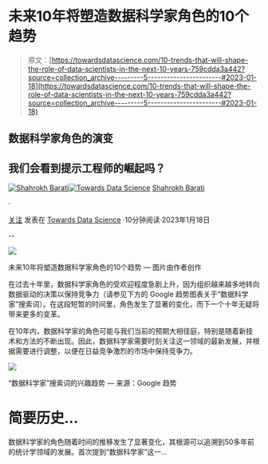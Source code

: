 # 未来10年将塑造数据科学家角色的10个趋势

> 原文：[https://towardsdatascience.com/10-trends-that-will-shape-the-role-of-data-scientists-in-the-next-10-years-759cdda3a442?source=collection_archive---------5-----------------------#2023-01-18](https://towardsdatascience.com/10-trends-that-will-shape-the-role-of-data-scientists-in-the-next-10-years-759cdda3a442?source=collection_archive---------5-----------------------#2023-01-18)

## 数据科学家角色的演变

## 我们会看到提示工程师的崛起吗？

[](https://medium.com/@tech.intrapreneur?source=post_page-----759cdda3a442--------------------------------)[![Shahrokh Barati](../Images/0fd834928eb75ce1025243330aadb369.png)](https://medium.com/@tech.intrapreneur?source=post_page-----759cdda3a442--------------------------------)[](https://towardsdatascience.com/?source=post_page-----759cdda3a442--------------------------------)[![Towards Data Science](../Images/a6ff2676ffcc0c7aad8aaf1d79379785.png)](https://towardsdatascience.com/?source=post_page-----759cdda3a442--------------------------------) [Shahrokh Barati](https://medium.com/@tech.intrapreneur?source=post_page-----759cdda3a442--------------------------------)

·

[关注](https://medium.com/m/signin?actionUrl=https%3A%2F%2Fmedium.com%2F_%2Fsubscribe%2Fuser%2F67c421235d57&operation=register&redirect=https%3A%2F%2Ftowardsdatascience.com%2F10-trends-that-will-shape-the-role-of-data-scientists-in-the-next-10-years-759cdda3a442&user=Shahrokh+Barati&userId=67c421235d57&source=post_page-67c421235d57----759cdda3a442---------------------post_header-----------) 发表在 [Towards Data Science](https://towardsdatascience.com/?source=post_page-----759cdda3a442--------------------------------) ·10分钟阅读·2023年1月18日[](https://medium.com/m/signin?actionUrl=https%3A%2F%2Fmedium.com%2F_%2Fvote%2Ftowards-data-science%2F759cdda3a442&operation=register&redirect=https%3A%2F%2Ftowardsdatascience.com%2F10-trends-that-will-shape-the-role-of-data-scientists-in-the-next-10-years-759cdda3a442&user=Shahrokh+Barati&userId=67c421235d57&source=-----759cdda3a442---------------------clap_footer-----------)

--

[](https://medium.com/m/signin?actionUrl=https%3A%2F%2Fmedium.com%2F_%2Fbookmark%2Fp%2F759cdda3a442&operation=register&redirect=https%3A%2F%2Ftowardsdatascience.com%2F10-trends-that-will-shape-the-role-of-data-scientists-in-the-next-10-years-759cdda3a442&source=-----759cdda3a442---------------------bookmark_footer-----------)![](../Images/6dc85945575263a536118d0cab580e1f.png)

未来10年将塑造数据科学家角色的10个趋势 — 图片由作者创作

在过去十年里，数据科学家角色的受欢迎程度急剧上升，因为组织越来越多地转向数据驱动的决策以保持竞争力（请参见下方的 Google 趋势图表关于“数据科学家”搜索词）。在这段短暂的时间里，角色发生了显著的变化，而下一个十年无疑将带来更多的变革。

在10年内，数据科学家的角色可能与我们当前的预期大相径庭，特别是随着新技术和方法的不断出现。因此，数据科学家需要时刻关注这一领域的最新发展，并根据需要进行调整，以便在日益竞争激烈的市场中保持竞争力。

![](../Images/90ee133fe0e2fd148dfb66dd62de852a.png)

“数据科学家”搜索词的兴趣趋势 — 来源：Google 趋势

# 简要历史…

数据科学家的角色随着时间的推移发生了显著变化，其根源可以追溯到50多年前的统计学领域的发展。首次提到“数据科学家”这一…
